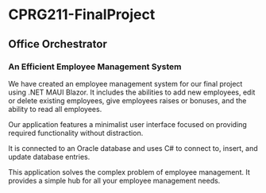 ﻿# CPRG211-FinalProject
## Office Orchestrator
### An Efficient Employee Management System

We have created an employee management system for our final project using .NET MAUI Blazor.
It includes the abilities to add new employees, edit or delete existing employees, give employees raises or bonuses, and the ability to read all employees.

Our application features a minimalist user interface focused on providing required functionality without distraction.

It is connected to an Oracle database and uses C# to connect to, insert, and update database entries.

This application solves the complex problem of employee management. It provides a simple hub for all your employee management needs.
